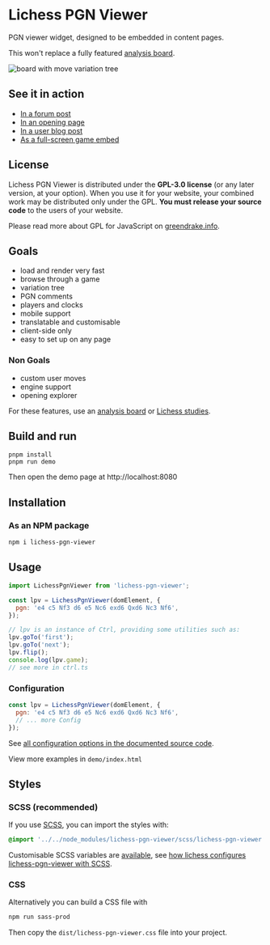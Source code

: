 # Lichess PGN Viewer

PGN viewer widget, designed to be embedded in content pages.

This won't replace a fully featured [analysis board](https://lichess.org/analysis).

![board with move variation tree](https://raw.githubusercontent.com/lichess-org/pgn-viewer/master/screenshot/tree-comment.png)

## See it in action

- [In a forum post](https://lichess.org/forum/game-analysis/strong-fm-showed-me-a-line-which-i-could-use-one-year-later-against-himself-)
- [In an opening page](https://lichess.org/opening/Caro-Kann_Defense_Advance_Variation)
- [In a user blog post](https://lichess.org/@/mfeeney88/blog/analysis-paralysis/NmISTSVM)
- [As a full-screen game embed](https://lichess.org/embed/game/ErSfVbRk)

## License

Lichess PGN Viewer is distributed under the **GPL-3.0 license** (or any later version, at your option).
When you use it for your website, your combined work may be distributed only under the GPL.
**You must release your source code** to the users of your website.

Please read more about GPL for JavaScript on [greendrake.info](https://greendrake.info/publications/js-gpl).

## Goals

- load and render very fast
- browse through a game
- variation tree
- PGN comments
- players and clocks
- mobile support
- translatable and customisable
- client-side only
- easy to set up on any page

### Non Goals

- custom user moves
- engine support
- opening explorer

For these features, use an [analysis board](https://lichess.org/analysis) or [Lichess studies](https://lichess.org/study).

## Build and run

```
pnpm install
pnpm run demo
```

Then open the demo page at http://localhost:8080

## Installation

### As an NPM package

```
npm i lichess-pgn-viewer
```

## Usage

```js
import LichessPgnViewer from 'lichess-pgn-viewer';

const lpv = LichessPgnViewer(domElement, {
  pgn: 'e4 c5 Nf3 d6 e5 Nc6 exd6 Qxd6 Nc3 Nf6',
});

// lpv is an instance of Ctrl, providing some utilities such as:
lpv.goTo('first');
lpv.goTo('next');
lpv.flip();
console.log(lpv.game);
// see more in ctrl.ts
```

### Configuration

```js
const lpv = LichessPgnViewer(domElement, {
  pgn: 'e4 c5 Nf3 d6 e5 Nc6 exd6 Qxd6 Nc3 Nf6',
  // ... more Config
});
```

See [all configuration options in the documented source code](https://github.com/lichess-org/pgn-viewer/blob/master/src/config.ts#L3).

View more examples in `demo/index.html`

## Styles

### SCSS (recommended)

If you use [SCSS](https://sass-lang.com/), you can import the styles with:
```scss
@import '../../node_modules/lichess-pgn-viewer/scss/lichess-pgn-viewer.lib';
```
Customisable SCSS variables are [available](https://github.com/lichess-org/pgn-viewer/blob/master/scss/_lichess-pgn-viewer.lib.scss), see [how lichess configures lichess-pgn-viewer with SCSS](https://github.com/lichess-org/lila/blob/master/ui/common/css/component/_lichess-pgn-viewer.scss).

### CSS

Alternatively you can build a CSS file with
```sh
npm run sass-prod
```
Then copy the `dist/lichess-pgn-viewer.css` file into your project.

